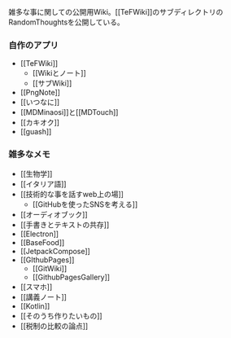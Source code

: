 雑多な事に関しての公開用Wiki。[[TeFWiki]]のサブディレクトリのRandomThoughtsを公開している。

### 自作のアプリ

- [[TeFWiki]]
  - [[Wikiとノート]]
  - [[サブWiki]]
- [[PngNote]]
- [[いつなに]]
- [[MDMinaosi]]と[[MDTouch]]
- [[カキオク]]
- [[guash]]

### 雑多なメモ

- [[生物学]]
- [[イタリア語]]
- [[技術的な事を話すweb上の場]]
  - [[GitHubを使ったSNSを考える]]
- [[オーディオブック]]
- [[手書きとテキストの共存]]
- [[Electron]]
- [[BaseFood]]
- [[JetpackCompose]]
- [[GIthubPages]]
  - [[GitWiki]]
  - [[GithubPagesGallery]]
- [[スマホ]]
- [[講義ノート]]
- [[Kotlin]]
- [[そのうち作りたいもの]]
- [[税制の比較の論点]]